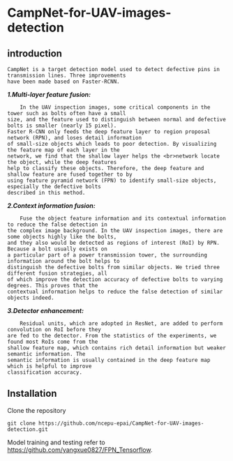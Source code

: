 CampNet-for-UAV-images-detection
====================================
introduction
-------------------
    CampNet is a target detection model used to detect defective pins in transmission lines. Three improvements   
    have been made based on Faster-RCNN. 
   ***1.Multi-layer feature fusion:*** 
    
        In the UAV inspection images, some critical components in the tower such as bolts often have a small 
    size, and the feature used to distinguish between normal and defective bolts is smaller (nearly 15 pixel). 
    Faster R-CNN only feeds the deep feature layer to region proposal network (RPN), and loses detail information  
    of small-size objects which leads to poor detection. By visualizing the feature map of each layer in the 
    network, we find that the shallow layer helps the <br>network locate the object, while the deep features
    help to classify these objects. Therefore, the deep feature and shallow feature are fused together to by 
    using feature pyramid network (FPN) to identify small-size objects, especially the defective bolts 
    described in this method.
    
   ***2.Context information fusion:*** 
   
        Fuse the object feature information and its contextual information to reduce the false detection in 
    the complex image background. In the UAV inspection images, there are some objects highly like the bolts, 
    and they also would be detected as regions of interest (RoI) by RPN. Because a bolt usually exists on 
    a particular part of a power transmission tower, the surrounding information around the bolt helps to 
    distinguish the defective bolts from similar objects. We tried three different fusion strategies, all 
    of which improve the detection accuracy of defective bolts to varying degrees. This proves that the 
    contextual information helps to reduce the false detection of similar objects indeed. 
    
   ***3.Detector enhancement:*** 
    
        Residual units, which are adopted in ResNet, are added to perform convolution on RoI before they 
    are fed to the detector. From the statistics of the experiments, we found most RoIs come from the 
    shallow feature map, which contains rich detail information but weaker semantic information. The 
    semantic information is usually contained in the deep feature map which is helpful to improve 
    classification accuracy.   
Installation
--------------------
Clone the repository    
  ```Shell    
  git clone https://github.com/ncepu-epai/CampNet-for-UAV-images-detection.git    
  ```       
   Model training and testing refer to https://github.com/yangxue0827/FPN_Tensorflow.
